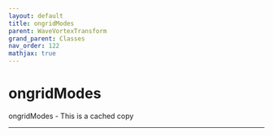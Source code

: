 ```yaml
---
layout: default
title: ongridModes
parent: WaveVortexTransform
grand_parent: Classes
nav_order: 122
mathjax: true
---
```


#  ongridModes

ongridModes -  This is a cached copy


---

